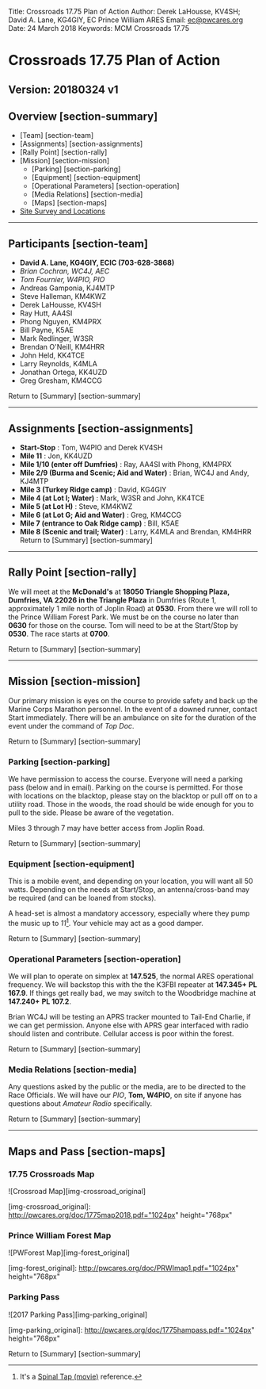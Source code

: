 Title: Crossroads 17.75 Plan of Action
Author: Derek LaHousse, KV4SH; David A. Lane, KG4GIY, EC Prince William ARES
Email: ec@pwcares.org
Date: 24 March 2018
Keywords: MCM Crossroads 17.75

# Crossroads 17.75 Plan of Action
Version: 20180324 v1
---

## Overview [section-summary]
* [Team] [section-team]
* [Assignments] [section-assignments]
* [Rally Point] [section-rally]
* [Mission] [section-mission]
	* [Parking] [section-parking]
	* [Equipment] [section-equipment]
	* [Operational Parameters] [section-operation]
	* [Media Relations] [section-media]
	* [Maps] [section-maps]
* <a href="http://www.pwcares.org/html/sitesurvey.html">Site Survey and Locations</a>

---

## Participants [section-team]

* __David A. Lane, KG4GIY, ECIC (703-628-3868)__
* _Brian Cochran, WC4J, AEC_
* _Tom Fournier, W4PIO, PIO_
* Andreas Gamponia, KJ4MTP
* Steve Halleman, KM4KWZ
* Derek LaHousse, KV4SH
* Ray Hutt, AA4SI
* Phong Nguyen, KM4PRX
* Bill Payne, K5AE
* Mark Redlinger, W3SR
* Brendan O'Neill, KM4HRR
* John Held, KK4TCE
* Larry Reynolds, K4MLA
* Jonathan Ortega, KK4UZD
* Greg Gresham, KM4CCG

Return to [Summary] [section-summary]

---

## Assignments [section-assignments]

* __Start-Stop__ : Tom, W4PIO and Derek KV4SH
* __Mile 11__ : Jon, KK4UZD
* __Mile 1/10 (enter off Dumfries)__ : Ray, AA4SI with Phong, KM4PRX
* __Mile 2/9 (Burma and Scenic; Aid and Water)__ : Brian, WC4J and Andy, KJ4MTP
* __Mile 3 (Turkey Ridge camp)__ : David, KG4GIY
* __Mile 4 (at Lot I; Water)__ : Mark, W3SR and John, KK4TCE
* __Mile 5 (at Lot H)__ : Steve, KM4KWZ
* __Mile 6 (at Lot G; Aid and Water)__ : Greg, KM4CCG
* __Mile 7 (entrance to Oak Ridge camp)__ : Bill, K5AE
* __Mile 8 (Scenic and trail; Water)__ : Larry, K4MLA and Brendan, KM4HRR
Return to [Summary] [section-summary]

---

## Rally Point [section-rally]

We will meet at the __McDonald's__ at __18050 Triangle Shopping Plaza, Dumfries, VA 22026 in the Triangle Plaza__ in Dumfries (Route 1, approximately 1 mile north of Joplin Road) at __0530__. From there we will roll to the Prince William Forest Park. We must be on the course no later than __0630__ for those on the course. Tom will need to be at the Start/Stop by __0530__.
The race starts at __0700__.

Return to [Summary] [section-summary]

---

## Mission [section-mission]

Our primary mission is eyes on the course to provide safety and back up the Marine Corps Marathon personnel. In the event of a downed runner, contact Start immediately. There will be an ambulance on site for the duration of the event under the command of _Top Doc_.

Return to [Summary] [section-summary]

### Parking [section-parking]

We have permission to access the course. Everyone will need a parking pass (below and in email). Parking on the course is permitted. For those with locations on the blacktop, please stay on the blacktop or pull off on to a utility road. Those in the woods, the road should be wide enough for you to pull to the side. Please be aware of the vegetation.

Miles 3 through 7 may have better access from Joplin Road.

Return to [Summary] [section-summary]

### Equipment [section-equipment]

This is a mobile event, and depending on your location, you will want all 50 watts. Depending on the needs at Start/Stop, an antenna/cross-band may be required (and can be loaned from stocks). 

A head-set is almost a mandatory accessory, especially where they pump the music up to _11_[^fn-spinal_tap]. Your vehicle may act as a good damper.

Return to [Summary] [section-summary]

[^fn-spinal_tap]:It's a <a href="http://www.imdb.com/title/tt0088258/quotes">Spinal Tap (movie)</a> reference.  

### Operational Parameters [section-operation]

We will plan to operate on simplex at __147.525__, the normal ARES operational frequency. We will backstop this with the the K3FBI repeater at __147.345+__ __PL 167.9__. If things get really bad, we may switch to the Woodbridge machine at __147.240+__ __PL 107.2__. 

Brian WC4J will be testing an APRS tracker mounted to Tail-End Charlie, if we can get permission. Anyone else with APRS gear interfaced with radio should listen and contribute. Cellular access is poor within the forest.

Return to [Summary] [section-summary]

### Media Relations [section-media]

Any questions asked by the public or the media, are to be directed to the Race Officials. We will have our _PIO_, __Tom, W4PIO__, on site if anyone has questions about _Amateur Radio_ specifically. 

Return to [Summary] [section-summary]

---

## Maps and Pass [section-maps]

### 17.75 Crossroads Map

![Crossroad Map][img-crossroad_original]

[img-crossroad_original]: http://pwcares.org/doc/1775map2018.pdf="1024px" height="768px"

### Prince William Forest Map

![PWForest Map][img-forest_original]

[img-forest_original]: http://pwcares.org/doc/PRWImap1.pdf="1024px" height="768px"

### Parking Pass

![2017 Parking Pass][img-parking_original]

[img-parking_original]: http://pwcares.org/doc/1775hampass.pdf="1024px" height="768px"

Return to [Summary] [section-summary]
